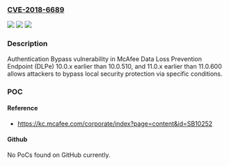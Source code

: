 ### [CVE-2018-6689](https://cve.mitre.org/cgi-bin/cvename.cgi?name=CVE-2018-6689)
![](https://img.shields.io/static/v1?label=Product&message=Data%20Loss%20Prevention%20Endpoint%20(DLPe)&color=blue)
![](https://img.shields.io/static/v1?label=Version&message=10.0.010.0.0%20&color=brighgreen)
![](https://img.shields.io/static/v1?label=Vulnerability&message=Authentication%20Bypass%20vulnerability%0A&color=brighgreen)

### Description

Authentication Bypass vulnerability in McAfee Data Loss Prevention Endpoint (DLPe) 10.0.x earlier than 10.0.510, and 11.0.x earlier than 11.0.600 allows attackers to bypass local security protection via specific conditions.

### POC

#### Reference
- https://kc.mcafee.com/corporate/index?page=content&id=SB10252

#### Github
No PoCs found on GitHub currently.

